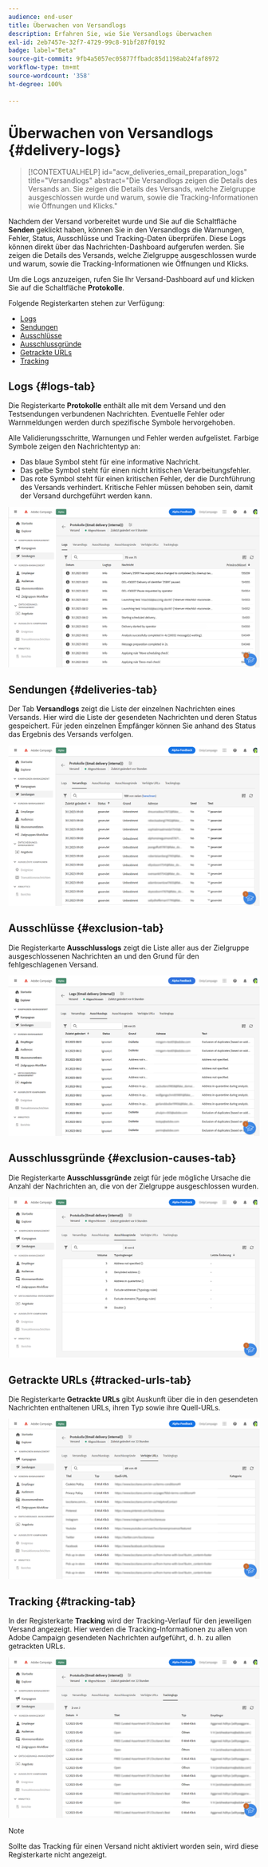 ```yaml
---
audience: end-user
title: Überwachen von Versandlogs
description: Erfahren Sie, wie Sie Versandlogs überwachen
exl-id: 2eb7457e-32f7-4729-99c8-91bf287f0192
badge: label="Beta"
source-git-commit: 9fb4a5057ec05877ffbadc85d1198ab24faf8972
workflow-type: tm+mt
source-wordcount: '358'
ht-degree: 100%

---
```


# Überwachen von Versandlogs {#delivery-logs}

>[!CONTEXTUALHELP]
>id="acw_deliveries_email_preparation_logs"
>title="Versandlogs"
>abstract="Die Versandlogs zeigen die Details des Versands an. Sie zeigen die Details des Versands, welche Zielgruppe ausgeschlossen wurde und warum, sowie die Tracking-Informationen wie Öffnungen und Klicks."

Nachdem der Versand vorbereitet wurde und Sie auf die Schaltfläche **Senden** geklickt haben, können Sie in den Versandlogs die Warnungen, Fehler, Status, Ausschlüsse und Tracking-Daten überprüfen. Diese Logs können direkt über das Nachrichten-Dashboard aufgerufen werden. Sie zeigen die Details des Versands, welche Zielgruppe ausgeschlossen wurde und warum, sowie die Tracking-Informationen wie Öffnungen und Klicks.

Um die Logs anzuzeigen, rufen Sie Ihr Versand-Dashboard auf und klicken Sie auf die Schaltfläche **Protokolle**.

Folgende Registerkarten stehen zur Verfügung:

* [Logs](#logs-tab)
* [Sendungen](#deliveries-tab)
* [Ausschlüsse](#exclusion-tab)
* [Ausschlussgründe](#exclusion-causes)
* [Getrackte URLs](#tracked-urls)
* [Tracking](#tracking)

## Logs {#logs-tab}

Die Registerkarte **Protokolle** enthält alle mit dem Versand und den Testsendungen verbundenen Nachrichten. Eventuelle Fehler oder Warnmeldungen werden durch spezifische Symbole hervorgehoben.

Alle Validierungsschritte, Warnungen und Fehler werden aufgelistet. Farbige Symbole zeigen den Nachrichtentyp an:

* Das blaue Symbol steht für eine informative Nachricht.
* Das gelbe Symbol steht für einen nicht kritischen Verarbeitungsfehler.
* Das rote Symbol steht für einen kritischen Fehler, der die Durchführung des Versands verhindert. Kritische Fehler müssen behoben sein, damit der Versand durchgeführt werden kann.

![](assets/logs.png)


## Sendungen {#deliveries-tab}

Der Tab **Versandlogs** zeigt die Liste der einzelnen Nachrichten eines Versands. Hier wird die Liste der gesendeten Nachrichten und deren Status gespeichert. Für jeden einzelnen Empfänger können Sie anhand des Status das Ergebnis des Versands verfolgen.

![](assets/logs2.png)

## Ausschlüsse {#exclusion-tab}

Die Registerkarte **Ausschlusslogs** zeigt die Liste aller aus der Zielgruppe ausgeschlossenen Nachrichten an und den Grund für den fehlgeschlagenen Versand.

![](assets/logs3.png)

## Ausschlussgründe {#exclusion-causes-tab}

Die Registerkarte **Ausschlussgründe** zeigt für jede mögliche Ursache die Anzahl der Nachrichten an, die von der Zielgruppe ausgeschlossen wurden.

![](assets/logs4.png)

## Getrackte URLs {#tracked-urls-tab}

Die Registerkarte **Getrackte URLs** gibt Auskunft über die in den gesendeten Nachrichten enthaltenen URLs, ihren Typ sowie ihre Quell-URLs.

![](assets/logs5.png)

## Tracking {#tracking-tab}

In der Registerkarte **Tracking** wird der Tracking-Verlauf für den jeweiligen Versand angezeigt. Hier werden die Tracking-Informationen zu allen von Adobe Campaign gesendeten Nachrichten aufgeführt, d. h. zu allen getrackten URLs.


![](assets/logs6.png)

>[!NOTE]
>
>Sollte das Tracking für einen Versand nicht aktiviert worden sein, wird diese Registerkarte nicht angezeigt.